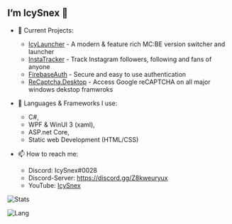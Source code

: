 ## I’m IcySnex 👋

- 👀 Current Projects:
  - [IcyLauncher](https://github.com/IcyLauncher) - A modern & feature rich MC:BE version switcher and launcher
  - [InstaTracker](https://github.com/IcySnex/InstaTracker) - Track Instagram followers, following and fans of anyone
  - [FirebaseAuth](https://github.com/IcySnex/FirebaseAuth) - Secure and easy to use authentication
  - [ReCaptcha.Desktop](https://github.com/IcySnex/ReCaptcha.Desktop) - Access Google reCAPTCHA on all major windows dekstop framwroks
  
  
- 🌱 Languages & Frameworks I use:
  - C#,
  - WPF & WinUI 3 (xaml),
  - ASP.net Core,
  - Static web Development (HTML/CSS)
  
  
- 📫 How to reach me:
  - Discord: IcySnex#0028
  - Discord-Server: https://discord.gg/Z8kweuryux
  - YouTube: [IcySnex](https://www.youtube.com/channel/UCiaH5KyxTwmd57tbDLX5gmw)

![Stats](https://github-readme-stats.vercel.app/api?username=IcySnex&count_private=true&show_icons=true&theme=dark)

![Lang](https://github-readme-stats.vercel.app/api/top-langs/?username=IcySnex&theme=dark)

<!---
IcySnex/IcySnex is a ✨ special ✨ repository because its `README.md` (this file) appears on your GitHub profile.
You can click the Preview link to take a look at your changes.
--->
